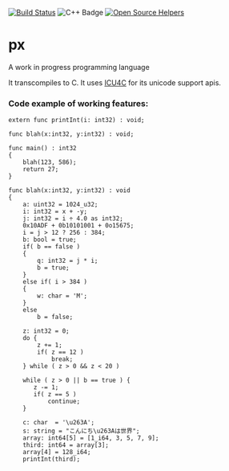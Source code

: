[![Build Status](https://travis-ci.org/sbuberl/px.svg)](https://travis-ci.org/sbuberl/px)
![C++ Badge](https://camo.githubusercontent.com/5470b238fcbd1a4ed9f15c650df2472ece533eb5/68747470733a2f2f696d672e736869656c64732e696f2f62616467652f7374642d632b2b31342d626c75652e737667)
[![Open Source Helpers](https://www.codetriage.com/sbuberl/px/badges/users.svg)](https://www.codetriage.com/sbuberl/px)

# px
A work in progress programming language

It transcompiles to C.  It uses [ICU4C](http://site.icu-project.org/) for its unicode support apis.

### Code example of working features:
```
extern func printInt(i: int32) : void;

func blah(x:int32, y:int32) : void;

func main() : int32
{
	blah(123, 586);
	return 27;
}

func blah(x:int32, y:int32) : void
{
	a: uint32 = 1024_u32;
	i: int32 = x + -y;
	j: int32 = i ÷ 4.0 as int32;
	0x10ADF + 0b10101001 + 0o15675;
	i = j > 12 ? 256 : 384;
	b: bool = true;
	if( b == false )
	{
		q: int32 = j * i;
		b = true;
	}
    else if( i > 384 )
    {
        w: char = 'M';
    }
	else
		b = false;

	z: int32 = 0;
	do {
        z += 1;
        if( z == 12 )
            break;
    } while ( z > 0 && z < 20 )

    while ( z > 0 || b == true ) {
       z -= 1;
       if( z == 5 )
           continue;
    }

	c: char  = '\u263A';
	s: string = "こんにち\u263Aは世界";
	array: int64[5] = [1_i64, 3, 5, 7, 9];
	third: int64 = array[3];
	array[4] = 128_i64;
	printInt(third);
```
